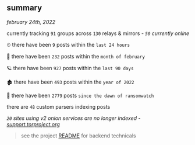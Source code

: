 
## summary
_february 24th, 2022_

currently tracking `91` groups across `130` relays & mirrors - _`50` currently online_

⏲ there have been `9` posts within the `last 24 hours`

🦈 there have been `232` posts within the `month of february`

🪐 there have been `927` posts within the `last 90 days`

🏚 there have been `493` posts within the `year of 2022`

🦕 there have been `2779` posts `since the dawn of ransomwatch`

there are `48` custom parsers indexing posts

_`20` sites using v2 onion services are no longer indexed - [support.torproject.org](https://support.torproject.org/onionservices/v2-deprecation/)_

> see the project [README](https://github.com/thetanz/ransomwatch#ransomwatch--) for backend technicals

